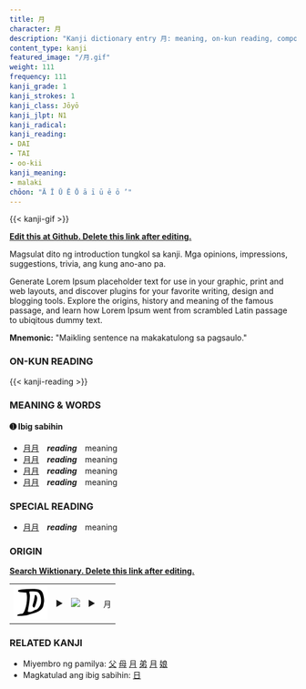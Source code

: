 ```yaml
---
title: 月
character: 月
description: "Kanji dictionary entry 月: meaning, on-kun reading, compounds, origin, related kanji"
content_type: kanji
featured_image: "/月.gif"
weight: 111
frequency: 111
kanji_grade: 1
kanji_strokes: 1
kanji_class: Jōyō
kanji_jlpt: N1
kanji_radical: 
kanji_reading: 
- DAI
- TAI
- oo-kii
kanji_meaning:
- malaki
chōon: "Ā Ī Ū Ē Ō ā ī ū ē ō ’"
---
```

[//]: # (Don't edit the line below. Kanji animated GIF code is automatically generated.)
{{< kanji-gif >}}

[//]: # (Edit below this line.)

**[Edit this at Github. Delete this link after editing.](https://github.com/tim0g/tim/tree/main/content/kanji/月/index.md)**

Magsulat dito ng introduction tungkol sa kanji. Mga opinions, impressions, suggestions, trivia, ang kung ano-ano pa.

Generate Lorem Ipsum placeholder text for use in your graphic, print and web layouts, and discover plugins for your favorite writing, design and blogging tools. Explore the origins, history and meaning of the famous passage, and learn how Lorem Ipsum went from scrambled Latin passage to ubiqitous dummy text.
 
**Mnemonic:** "Maikling sentence na makakatulong sa pagsaulo."

### ON-KUN READING

[//]: # (Don't edit the line below. ON-KUN READING code is automatically generated.)
{{< kanji-reading >}}

### MEANING & WORDS

#### ➊ **Ibig sabihin**
  - [月](../月)[月](../月)　***reading***　meaning
  - [月](../月)[月](../月)　***reading***　meaning
  - [月](../月)[月](../月)　***reading***　meaning
  - [月](../月)[月](../月)　***reading***　meaning

### SPECIAL READING
  - [月](../月)[月](../月)　***reading***　meaning

### ORIGIN

**[Search Wiktionary. Delete this link after editing.](https://wiktionary.org/wiki/月)**
<table class="kanji-table"><tr><td>
<img src="60px-月-bronze.svg.png">
</td><td>▶</td><td>
<img src="60px-月-oracle.svg.png">
</td><td>▶</td>
<td class="kanji-origin">月</td>
</tr></table>

### RELATED KANJI
- Miyembro ng pamilya: [父](../父) [母](../母) [月](../月) [弟](../弟) [月](../月) [娘](../娘)
- Magkatulad ang ibig sabihin: [日](../日)
